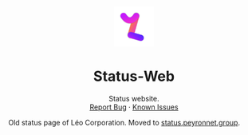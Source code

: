 <br />
<p align="center">
  <a href="https://github.com/Leo-Corporation/Status-Web">
    <img src="docs/static/img/d138e56.svg" alt="Logo" width="80" height="80">
  </a>

  <h1 align="center">Status-Web</h3>

  <p align="center">
    Status website.
    <br />
    <a href="https://github.com/Leo-Corporation/Status-Web/issues/new?assignees=&labels=bug&template=bug_report.md&title=%5BBug%5D+">Report Bug</a>
    ·
    <a href="https://github.com/Leo-Corporation/Status-Web/issues?q=is%3Aopen+is%3Aissue+label%3Abug">Known Issues</a>

  </p>
</p>

Old status page of Léo Corporation. Moved to [status.peyronnet.group](https://status.peyronnet.group).
